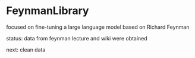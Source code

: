 # FeynmanLibrary
focused on fine-tuning a large language model based on Richard Feynman

status: data from feynman lecture and wiki were obtained

next: clean data


